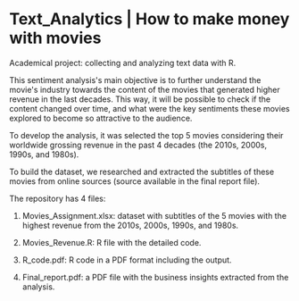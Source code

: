 # Text_Analytics | How to make money with movies

Academical project: collecting and analyzing text data with R.

This sentiment analysis's main objective is to further understand the movie's industry towards the content of the movies that generated higher revenue in the last decades. This way, it will be possible to check if the content changed over time, and what were the key sentiments these movies explored to become so attractive to the audience. 

To develop the analysis, it was selected the top 5 movies considering their worldwide grossing revenue in the past 4 decades (the 2010s, 2000s, 1990s, and 1980s).

To build the dataset, we researched and extracted the subtitles of these movies from online sources (source available in the final report file).

The repository has 4 files:

1. Movies_Assignment.xlsx: dataset with subtitles of the 5 movies with the highest revenue from the 2010s, 2000s, 1990s, and 1980s.

2. Movies_Revenue.R: R file with the detailed code.

3. R_code.pdf: R code in a PDF format including the output.

4. Final_report.pdf: a PDF file with the business insights extracted from the analysis.
